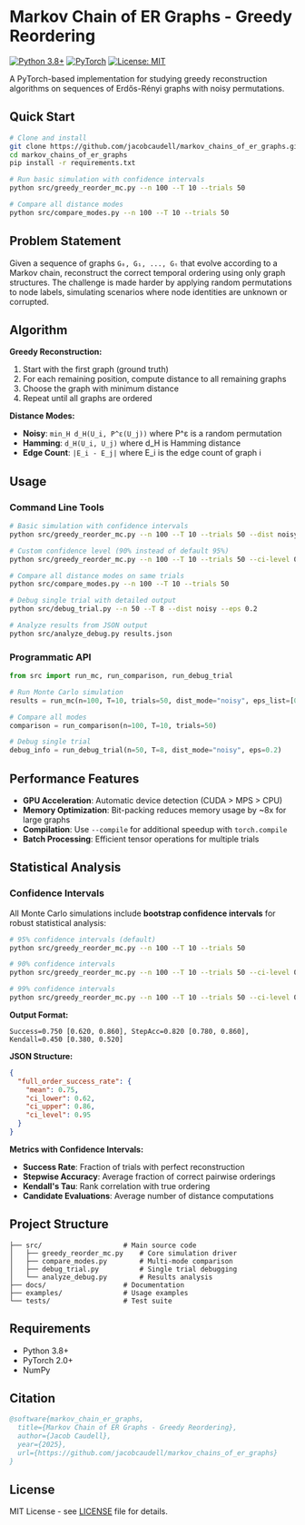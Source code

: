 # Markov Chain of ER Graphs - Greedy Reordering

[![Python 3.8+](https://img.shields.io/badge/python-3.8+-blue.svg)](https://www.python.org/downloads/)
[![PyTorch](https://img.shields.io/badge/PyTorch-2.0+-red.svg)](https://pytorch.org/)
[![License: MIT](https://img.shields.io/badge/License-MIT-yellow.svg)](https://opensource.org/licenses/MIT)

A PyTorch-based implementation for studying greedy reconstruction algorithms on sequences of Erdős-Rényi graphs with noisy permutations.

## Quick Start

```bash
# Clone and install
git clone https://github.com/jacobcaudell/markov_chains_of_er_graphs.git
cd markov_chains_of_er_graphs
pip install -r requirements.txt

# Run basic simulation with confidence intervals
python src/greedy_reorder_mc.py --n 100 --T 10 --trials 50

# Compare all distance modes
python src/compare_modes.py --n 100 --T 10 --trials 50
```

## Problem Statement

Given a sequence of graphs `G₀, G₁, ..., Gₜ` that evolve according to a Markov chain, reconstruct the correct temporal ordering using only graph structures. The challenge is made harder by applying random permutations to node labels, simulating scenarios where node identities are unknown or corrupted.

## Algorithm

**Greedy Reconstruction:**
1. Start with the first graph (ground truth)
2. For each remaining position, compute distance to all remaining graphs
3. Choose the graph with minimum distance
4. Repeat until all graphs are ordered

**Distance Modes:**
- **Noisy**: `min_H d_H(U_i, P^ε(U_j))` where P^ε is a random permutation
- **Hamming**: `d_H(U_i, U_j)` where d_H is Hamming distance  
- **Edge Count**: `|E_i - E_j|` where E_i is the edge count of graph i

## Usage

### Command Line Tools

```bash
# Basic simulation with confidence intervals
python src/greedy_reorder_mc.py --n 100 --T 10 --trials 50 --dist noisy --eps 0.2

# Custom confidence level (90% instead of default 95%)
python src/greedy_reorder_mc.py --n 100 --T 10 --trials 50 --ci-level 0.90

# Compare all distance modes on same trials
python src/compare_modes.py --n 100 --T 10 --trials 50

# Debug single trial with detailed output
python src/debug_trial.py --n 50 --T 8 --dist noisy --eps 0.2

# Analyze results from JSON output
python src/analyze_debug.py results.json
```

### Programmatic API

```python
from src import run_mc, run_comparison, run_debug_trial

# Run Monte Carlo simulation
results = run_mc(n=100, T=10, trials=50, dist_mode="noisy", eps_list=[0.1, 0.2])

# Compare all modes
comparison = run_comparison(n=100, T=10, trials=50)

# Debug single trial
debug_info = run_debug_trial(n=50, T=8, dist_mode="noisy", eps=0.2)
```

## Performance Features

- **GPU Acceleration**: Automatic device detection (CUDA > MPS > CPU)
- **Memory Optimization**: Bit-packing reduces memory usage by ~8x for large graphs
- **Compilation**: Use `--compile` for additional speedup with `torch.compile`
- **Batch Processing**: Efficient tensor operations for multiple trials

## Statistical Analysis

### Confidence Intervals

All Monte Carlo simulations include **bootstrap confidence intervals** for robust statistical analysis:

```bash
# 95% confidence intervals (default)
python src/greedy_reorder_mc.py --n 100 --T 10 --trials 50

# 90% confidence intervals
python src/greedy_reorder_mc.py --n 100 --T 10 --trials 50 --ci-level 0.90

# 99% confidence intervals  
python src/greedy_reorder_mc.py --n 100 --T 10 --trials 50 --ci-level 0.99
```

**Output Format:**
```
Success=0.750 [0.620, 0.860], StepAcc=0.820 [0.780, 0.860], Kendall=0.450 [0.380, 0.520]
```

**JSON Structure:**
```json
{
  "full_order_success_rate": {
    "mean": 0.75,
    "ci_lower": 0.62,
    "ci_upper": 0.86,
    "ci_level": 0.95
  }
}
```

**Metrics with Confidence Intervals:**
- **Success Rate**: Fraction of trials with perfect reconstruction
- **Stepwise Accuracy**: Average fraction of correct pairwise orderings
- **Kendall's Tau**: Rank correlation with true ordering
- **Candidate Evaluations**: Average number of distance computations

## Project Structure

```
├── src/                    # Main source code
│   ├── greedy_reorder_mc.py    # Core simulation driver
│   ├── compare_modes.py        # Multi-mode comparison
│   ├── debug_trial.py          # Single trial debugging
│   └── analyze_debug.py        # Results analysis
├── docs/                   # Documentation
├── examples/               # Usage examples
└── tests/                  # Test suite
```

## Requirements

- Python 3.8+
- PyTorch 2.0+
- NumPy

## Citation

```bibtex
@software{markov_chain_er_graphs,
  title={Markov Chain of ER Graphs - Greedy Reordering},
  author={Jacob Caudell},
  year={2025},
  url={https://github.com/jacobcaudell/markov_chains_of_er_graphs}
}
```

## License

MIT License - see [LICENSE](LICENSE) file for details.